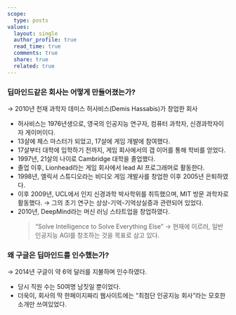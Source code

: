 ```yaml
---
scope:
  type: posts
values:
  layout: single
  author_profile: true
  read_time: true
  comments: true
  share: true
  related: true
---
```


### 딥마인드같은 회사는 어떻게 만들어졌는가?

→ 2010년 천재 과학자 데미스 허사비스(Demis Hassabis)가 창업한 회사

- 허사비스는 1976년생으로, 영국의 인공지능 연구자, 컴퓨터 과학자, 신경과학자이자 게이머이다.
- 13살에 체스 마스터가 되었고, 17살에 게임 개발에 참여했다.
- 17살부터 대학에 입학하기 전까지, 게임 회사에서의 갭 이어를 통해 학비를 얻었다.
- 1997년, 21살의 나이로 Cambridge 대학을 졸업했다.
- 졸업 이후, Lionhead라는 게임 회사에서 lead AI 프로그래머로 활동한다.
- 1998년, 엘릭서 스튜디오라는 비디오 게임 개발사를 창업한 이후 2005년 은퇴하였다.
- 이후 2009년, UCL에서 인지 신경과학 박사학위를 취득했으며, MIT 방문 과학자로 활동했다.
  → 그의 초기 연구는 상상-기억-기억상실증과 관련되어 있었다.
- 2010년, DeepMind라는 머신 러닝 스타트업을 창업하였다.
  > “Solve Intelligence to Solve Everything Else”
  → 현재에 이르러, 일반 인공지능 AGI를 창조하는 것을 목표로 삼고 있다.

### 왜 구글은 딥마인드를 인수했는가?

→ 2014년 구글이 약 6억 달러를 지불하며 인수하였다.

- 당시 직원 수는 50여명 남짓일 뿐이었다.
- 더욱이, 회사의 딱 한페이지짜리 웹사이트에는 “최첨단 인공지능 회사”라는 모호한 소개만 쓰여있었다.

